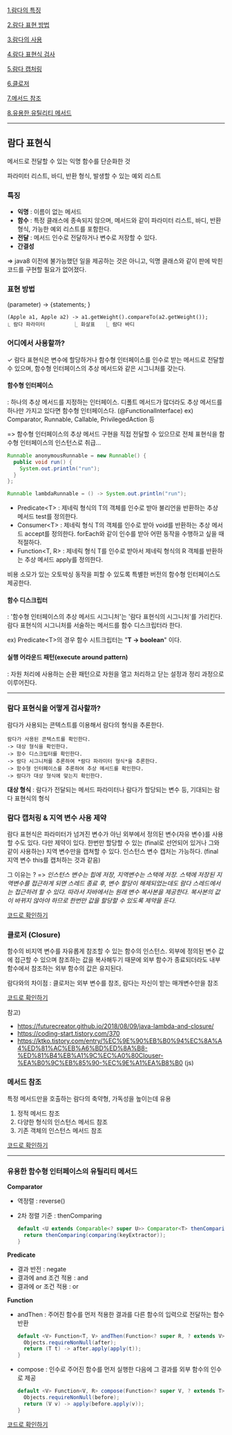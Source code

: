 [1.람다의 특징](#특징)

[2.람다 표현 방법](#표현-방법)

[3.람다의 사용](#어디에서-사용할까?)

[4.람다 표현식 검사](#람다-표현식을-어떻게-검사할까?)

[5.람다 캡처링](#람다-캡처링-&-지역-변수-사용-제약)

[6.클로저](#클로저-(closure))

[7.메서드 참조](#메서드-참조)

[8.유용한 유틸리티 메서드](#유용한-함수형-인터페이스의-유틸리티-메서드)

---
## 람다 표현식

메서드로 전달할 수 있는 익명 함수를 단순화한 것 

파라미터 리스트, 바디, 반환 형식, 발생할 수 있는 예외 리스트



### 특징

- **익명** : 이름이 없는 메서드
- **함수** : 특정 클래스에 종속되지 않으며, 메서드와 같이 파라미터 리스트, 바디, 반환형식, 가능한 예외 리스트를 포함한다. 
- **전달** : 메서드 인수로 전달하거나 변수로 저장할 수 있다. 
- **간결성**



=> java8 이전에 불가능했던 일을 제공하는 것은 아니고, 익명 클래스와 같이 판에 박힌 코드를 구현할 필요가 없어졌다. 



### 표현 방법

(parameter) -> {statements; }

```
(Apple a1, Apple a2) -> a1.getWeight().compareTo(a2.getWeight());
⎿ 람다 파라미터         ⎿ 화살표   ⎿ 람다 바디
```



### 어디에서 사용할까? 

✓ 람다 표현식은 변수에 할당하거나 함수형 인터페이스를 인수로 받는 메서드로 전달할 수 있으며, 함수형 인터페이스의 추상 메서드와 같은 시그니처를 갖는다. 



#### 함수형 인터페이스

: 하나의 추상 메서드를 지정하는 인터페이스. 디폴트 메서드가 많더라도 추상 메서드를 하나만 가지고 있다면 함수형 인터페이스다. (@FunctionalInterface)
ex) Comparator, Runnable, Callable, PrivilegedAction 등 

=> 함수형 인터페이스의 추상 메서드 구현을 직접 전달할 수 있으므로 전체 표현식을 함수형 인터페이스의 인스턴스로 취급... 

```java
Runnable anonymousRunnable = new Runnable() {
  public void run() {
    System.out.println("run");
  }
};

Runnable lambdaRunnable = () -> System.out.println("run");
```



- Predicate\<T>
  : 제네릭 형식의 T의 객체를 인수로 받아 불리언을 반환하는 추상 메서드 test를 정의한다. 
- Consumer\<T>
  : 제네릭 형식 T의 객체를 인수로 받아 void를 반환하는 추상 메서드 accept를 정의한다.  forEach와 같이 인수를 받아 어떤 동작을 수행하고 싶을 때 적절하다. 
- Function<T, R>
  : 제네릭 형식 T를 인수로 받아서 제네릭 형식의 R 객체를 반환하는 추상 메서드 apply를 정의한다. 

비용 소모가 있는 오토박싱 동작을 피할 수 있도록 특별한 버전의 함수형 인터페이스도 제공한다. 



#### 함수 디스크립터

:  '함수형 인터페이스의 추상 메서드 시그니처'는 '람다 표현식의 시그니처'를 가리킨다.
람다 표현식의 시그니처를 서술하는 메서드를 함수 디스크립터라 한다. 

ex) Predicate\<T>의 경우 함수 시트크립터는 "**T -> boolean**" 이다. 



#### 실행 어라운드 패턴(execute around pattern) 

: 자원 처리에 사용하는 순환 패턴으로 자원을 열고 처리하고 닫는 설정과 정리 과정으로 이루어진다. 



---

### 람다 표현식을 어떻게 검사할까? 

람다가 사용되는 콘텍스트를 이용해서 람다의 형식을 추론한다. 

```
람다가 사용된 콘텍스트를 확인한다. 
-> 대상 형식을 확인한다. 
-> 함수 디스크립터를 확인한다. 
-> 람다 시그니처를 추론하여 *람다 파라미터 형식*을 추론한다. 
-> 함수형 인터페이스를 추론하여 추상 메서드를 확인한다. 
-> 람다가 대상 형식에 맞는지 확인한다.
```

**대상 형식** : 람다가 전달되는 메서드 파라미터나 람다가 할당되는 변수 등, 기대되는 람다 표현식의 형식



### 람다 캡처링 & 지역 변수 사용 제약

람다 표현식은 파라미터가 넘겨진 변수가 아닌 외부에서 정의된 변수(자유 변수)를 사용할 수도 있다. 다만 제약이 있다. 한번만 할당할 수 있는 (final로 선언되어 있거나 그와 같이 사용하는) 지역 변수만을 캡쳐할 수 있다. 인스턴스 변수 캡처는 가능하다. (final 지역 변수 this를 캡처하는 것과 같음)

그 이유는 ? 
=> *인스턴스 변수는 힙에 저장, 지역변수는 스택에 저장. 스택에 저장된 지역변수를 접근하게 되면 스레드 종료 후, 변수 할당이 해제되었는데도 람다 스레드에서는 접근하려 할 수 있다. 따라서 자바에서는 원래 변수 복사본을 제공한다. 복사본의 값이 바뀌지 않아야 하므로 한번만 값을 할당할 수 있도록 제약을 둔다.* 


[코드로 확인하기](src/main/java/com/heedi/modernjavainaction/lambda/Lambda.java)


### 클로저 (Closure)

함수의 비지역 변수를 자유롭게 참조할 수 있는 함수의 인스턴스.
외부에 정의된 변수 값에 접근할 수 있으며 참조하는 값을 복사해두기 때문에 외부 함수가 종료되더라도 내부 함수에서 참조하는 외부 함수의 값은 유지된다. 

람다와의 차이점 : 클로저는 외부 변수를 참조, 람다는 자신이 받는 매개변수만을 참조

[코드로 확인하기](src/main/java/com/heedi/modernjavainaction/lambda/Closure.java)

참고) 
- https://futurecreator.github.io/2018/08/09/java-lambda-and-closure/
- https://coding-start.tistory.com/370
- https://ktko.tistory.com/entry/%EC%9E%90%EB%B0%94%EC%8A%A4%ED%81%AC%EB%A6%BD%ED%8A%B8-%ED%81%B4%EB%A1%9C%EC%A0%80Clouser-%EA%B0%9C%EB%85%90-%EC%9E%A1%EA%B8%B0 (js)



### 메서드 참조

특정 메서드만을 호출하는 람다의 축약형, 가독성을 높이는데 유용


1. 정적 메서드 참조
2. 다양한 형식의 인스턴스 메서드 참조
3. 기존 객체의 인스턴스 메서드 참조 

[코드로 확인하기](src/main/java/com/heedi/modernjavainaction/lambda/MethodReference.java)


---

### 유용한 함수형 인터페이스의 유틸리티 메서드


**Comparator**

- 역정렬 : reverse()

- 2차 정렬 기준 : thenComparing

  ```java
  default <U extends Comparable<? super U>> Comparator<T> thenComparing(Function<? super T, ? extends U> keyExtractor) {
    return thenComparing(comparing(keyExtractor));
  }
  ```

**Predicate**

- 결과 반전 : negate
- 결과에 and 조건 적용 : and
- 결과에 or 조건 적용 : or

**Function**

- andThen : 주어진 함수를 먼저 적용한 결과를 다른 함수의 입력으로 전달하는 함수 반환

  ```java
  default <V> Function<T, V> andThen(Function<? super R, ? extends V> after) {
    Objects.requireNonNull(after);
    return (T t) -> after.apply(apply(t));
  }
  ```

- compose : 인수로 주어진 함수를 먼저 실행한 다음에 그 결과를 외부 함수의 인수로 제공

  ```java
  default <V> Function<V, R> compose(Function<? super V, ? extends T> before) {
    Objects.requireNonNull(before);
    return (V v) -> apply(before.apply(v));
  }
  ```
  
[코드로 확인하기](src/main/java/com/heedi/modernjavainaction/lambda/UtilityDefaultMethod.java)

